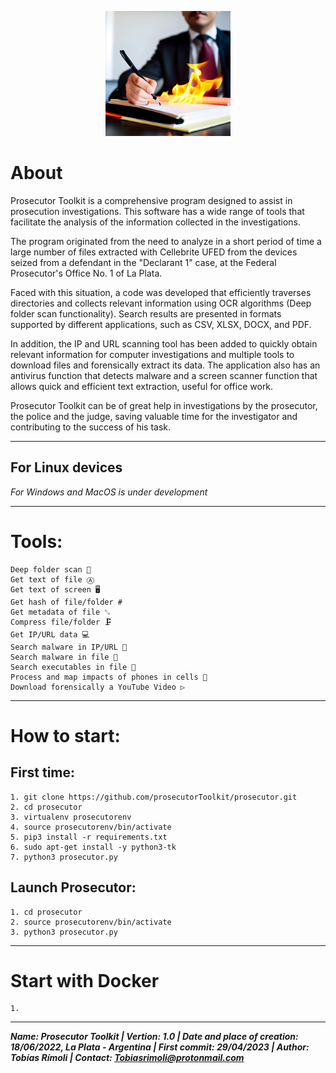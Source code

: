 <p align="center">
    <img src="https://raw.githubusercontent.com/prosecutorToolkit/prosecutor/main/logo.jpg" width="200">
</p>

# About
Prosecutor Toolkit is a comprehensive program designed to assist in prosecution investigations. This software has a wide range of tools that facilitate the analysis of the information collected in the investigations.

The program originated from the need to analyze in a short period of time a large number of files extracted with Cellebrite UFED from the devices seized from a defendant in the "Declarant 1" case, at the Federal Prosecutor's Office No. 1 of La Plata.

Faced with this situation, a code was developed that efficiently traverses directories and collects relevant information using OCR algorithms (Deep folder scan functionality). Search results are presented in formats supported by different applications, such as CSV, XLSX, DOCX, and PDF.

In addition, the IP and URL scanning tool has been added to quickly obtain relevant information for computer investigations and multiple tools to download files and forensically extract its data. The application also has an antivirus function that detects malware and a screen scanner function that allows quick and efficient text extraction, useful for office work.

Prosecutor Toolkit can be of great help in investigations by the prosecutor, the police and the judge, saving valuable time for the investigator and contributing to the success of his task.

______________________
## For Linux devices
*For Windows and MacOS is under development*
______________________
# Tools:
    Deep folder scan 🔎
    Get text of file Ⓐ
    Get text of screen 🖥
    Get hash of file/folder #
    Get metadata of file ␐
    Compress file/folder 🗜
    Get IP/URL data 💻
    Search malware in IP/URL 🦠
    Search malware in file 🦠
    Search executables in file 🦠
    Process and map impacts of phones in cells 📱
    Download forensically a YouTube Video ▷

______________________
# How to start:

## First time:
    1. git clone https://github.com/prosecutorToolkit/prosecutor.git
    2. cd prosecutor
    3. virtualenv prosecutorenv
    4. source prosecutorenv/bin/activate
    5. pip3 install -r requirements.txt
    6. sudo apt-get install -y python3-tk
    7. python3 prosecutor.py

## Launch Prosecutor:
    1. cd prosecutor
    2. source prosecutorenv/bin/activate
    3. python3 prosecutor.py

______________________
# Start with Docker
    1. 

______________________
***Name: Prosecutor Toolkit |   Vertion: 1.0    |   Date and place of creation: 18/06/2022, La Plata - Argentina    |   First commit: 29/04/2023    |   Author: Tobías Rímoli   |   Contact: Tobiasrimoli@protonmail.com***